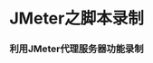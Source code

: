 JMeter之脚本录制
====================================================================
### 利用JMeter代理服务器功能录制
